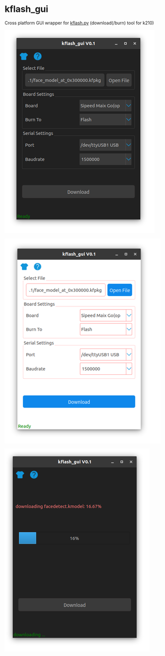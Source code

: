 kflash_gui
=============

Cross platform GUI wrapper for [kflash.py](https://github.com/sipeed/kflash.py.git) (download(/burn) tool for k210)


![](./kflash_gui_data/assets/kflash_gui_screenshot1.png)

![](./kflash_gui_data/assets/kflash_gui_screenshot2.png)

![](./kflash_gui_data/assets/kflash_gui_screenshot3.png)






